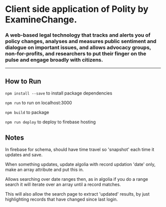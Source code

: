 # Client side application of Polity by ExamineChange.
### A web-based legal technology that tracks and alerts you of policy changes, analyses and measures public sentiment and dialogue on important issues, and allows advocacy groups, non-for-profits, and researchers to put their finger on the pulse and engage broadly with citizens.

***

## How to Run

`npm install --save` to install package dependencies

`npm run` to run on localhost:3000

`npm build` to package

`npm run deploy` to deploy to firebase hosting

## Notes

In firebase for schema, should have time travel so 'snapshot' each time it updates and save. 

When something updates, update algolia with record updation 'date' only, make an array attribute and put this in. 

Allows searching over date ranges then, as in algolia if you do a range search it will iterate over an array until a record matches.

This will also allow the search page to extract 'updated' results, by just highlighting records that have changed since last login.

